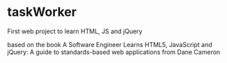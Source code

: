 # taskWorker
First web project to learn HTML, JS and jQuery

based on the book A Software Engineer Learns HTML5, JavaScript and jQuery: 
A guide to standards-based web applications from Dane Cameron
